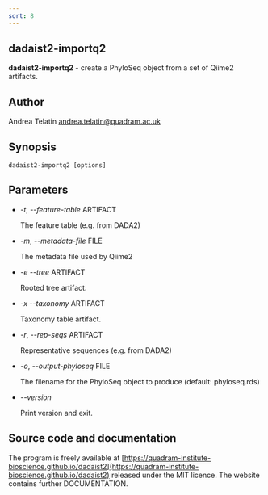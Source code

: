 ```yaml
---
sort: 8
---
```

## dadaist2-importq2
**dadaist2-importq2** - create a PhyloSeq object from a set of
Qiime2 artifacts.

## Author
Andrea Telatin <andrea.telatin@quadram.ac.uk>

## Synopsis
    dadaist2-importq2 [options] 

## Parameters
- _-t_, _--feature-table_ ARTIFACT

    The feature table (e.g. from DADA2)

- _-m_, _--metadata-file_ FILE

    The metadata file used by Qiime2

- _-e_ _--tree_ ARTIFACT

    Rooted tree artifact.

- _-x_ _--taxonomy_ ARTIFACT

    Taxonomy table artifact.

- _-r_, _--rep-seqs_ ARTIFACT

    Representative sequences (e.g. from DADA2)

- _-o_, _--output-phyloseq_ FILE

    The filename for the PhyloSeq object to produce (default: phyloseq.rds)

- _--version_

    Print version and exit.

## Source code and documentation
The program is freely available at [https://quadram-institute-bioscience.github.io/dadaist2](https://quadram-institute-bioscience.github.io/dadaist2)
released under the MIT licence. The website contains further DOCUMENTATION.
